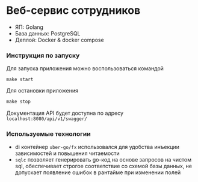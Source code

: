 # Веб-сервис сотрудников
- ЯП: Golang
- База данных: PostgreSQL
- Деплой: Docker & docker compose

### Инструкция по запуску
Для запуска приложения можно воспользоваться командой 
```
make start
```
Для остановки приложения 
```makefile
make stop

```

Документация API будет доступна по адресу ```localhost:8080/api/v1/swagger/```

### Используемые технологии
- di контейнер ```uber-go/fx``` использовался для удобства инъекции зависимостей и повышения читаемости  
- ```sqlc``` позволяет генерировать go-код на основе запросов на чистом sql, обеспечивает строгое соответствие со схемой базы данных, не допускает появление ошибок в рантайме при изменении полей 
